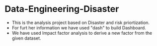 # Data-Engineering-Disaster
* This is the analysis project based on Disaster and risk priortization.
* For furt  her information we have used "dash" to build Dashboard.
* We have used Impact factor analysis to derive a new factor from the given dataset.